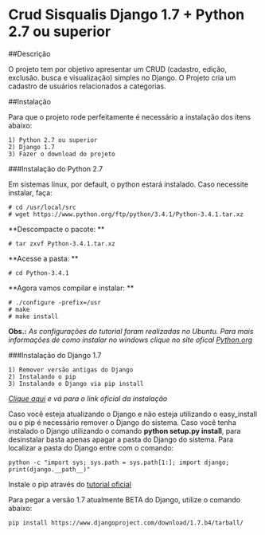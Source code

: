 Crud Sisqualis Django 1.7 + Python 2.7 ou superior
===================

##Descrição

O projeto tem por objetivo apresentar um CRUD (cadastro, edição, exclusão. busca e visualização) simples no Django. O Projeto cria um cadastro de usuários relacionados a categorias.

##Instalação

Para que o projeto rode perfeitamente é necessário a instalação dos itens abaixo:
```
1) Python 2.7 ou superior
2) Django 1.7
3) Fazer o download do projeto
```

###Instalação do Python 2.7

Em sistemas linux, por default, o python estará instalado. Caso necessite instalar, faça:


```
# cd /usr/local/src
# wget https://www.python.org/ftp/python/3.4.1/Python-3.4.1.tar.xz
```
**Descompacte o pacote: **
```
# tar zxvf Python-3.4.1.tar.xz 
```
**Acesse a pasta: **
```
# cd Python-3.4.1
```
**Agora vamos compilar e instalar: **
```
# ./configure -prefix=/usr
# make
# make install 
```

**Obs.:** *As configurações do tutorial foram realizadas no Ubuntu. Para mais informações de como instalar no windows clique no site ofical [Python.org](https://www.python.org/download/)*

###Instalação do Django 1.7
```
1) Remover versão antigas do Django
2) Instalando o pip
3) Instalando o Django via pip install
```

*[Clique aqui](https://docs.djangoproject.com/en/dev/topics/install/) e vá para o link oficial da instalação*


Caso você esteja atualizando o Django e não esteja utilizando o easy_install ou o pip é necessário remover o Django do sistema.
Caso você tenha instalado o Django utilizando o comando **python setup.py install**, para desinstalar basta apenas apagar a pasta do Django do sistema. Para localizar a pasta do Django entre com o comando:
```
python -c "import sys; sys.path = sys.path[1:]; import django; print(django.__path__)"
```

Instale o pip através do [tutorial oficial](https://pip.pypa.io/en/latest/installing.html#using-the-installer)

Para pegar a versão 1.7 atualmente BETA do Django, utilize o comando abaixo:
```
pip install https://www.djangoproject.com/download/1.7.b4/tarball/
```

